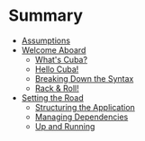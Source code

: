 Summary
=======

* [Assumptions](assumptions/README.md)
* [Welcome Aboard](welcome_aboard/README.md)
  * [What's Cuba?](welcome_aboard/what_is_cuba.md)
  * [Hello Cuba!](welcome_aboard/hello_cuba.md)
  * [Breaking Down the Syntax](welcome_aboard/breaking_down_the_syntax.md)
  * [Rack & Roll!](welcome_aboard/rack_and_roll.md)
* [Setting the Road](setting_the_road/README.md)
  * [Structuring the Application](setting_the_road/structuring_the_application.md)
  * [Managing Dependencies](setting_the_road/managing_dependencies.md)
  * [Up and Running](setting_the_road/up_and_running.md)
